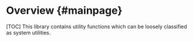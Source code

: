 Overview					{#mainpage}
========
[TOC]
This library contains utility functions which can be loosely classified as
system utilities.
